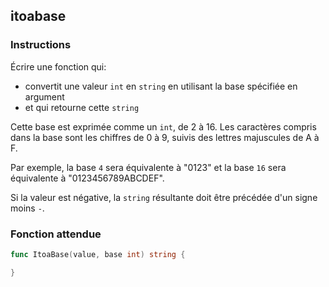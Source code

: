 ## itoabase

### Instructions

Écrire une fonction qui:

- convertit une valeur `int` en `string` en utilisant la base spécifiée en argument
- et qui retourne cette `string`

Cette base est exprimée comme un `int`, de 2 à 16. Les caractères compris dans la base sont les chiffres de 0 à 9, suivis des lettres majuscules de A à F.

Par exemple, la base `4` sera équivalente à "0123" et la base `16` sera équivalente à "0123456789ABCDEF".

Si la valeur est négative, la `string` résultante doit être précédée d'un signe moins `-`.

### Fonction attendue

```go
func ItoaBase(value, base int) string {

}
```
